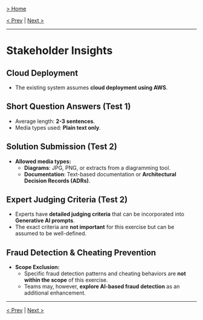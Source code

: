 [> Home](../readme.md)

[< Prev](legacy-system-challenges.md)  |  [Next >](../5.Proposed-solution/readme)

---
# Stakeholder Insights

## Cloud Deployment
- The existing system assumes **cloud deployment using AWS**.

## Short Question Answers (Test 1)
- Average length: **2-3 sentences**.
- Media types used: **Plain text only**.

## Solution Submission (Test 2)
- **Allowed media types:**
    - **Diagrams**: JPG, PNG, or extracts from a diagramming tool.
    - **Documentation**: Text-based documentation or **Architectural Decision Records (ADRs)**.

## Expert Judging Criteria (Test 2)
- Experts have **detailed judging criteria** that can be incorporated into **Generative AI prompts**.
- The exact criteria are **not important** for this exercise but can be assumed to be well-defined.

## Fraud Detection & Cheating Prevention
- **Scope Exclusion:**
    - Specific fraud detection patterns and cheating behaviors are **not within the scope** of this exercise.
    - Teams may, however, **explore AI-based fraud detection** as an additional enhancement.


    
---

[< Prev](legacy-system-challenges.md)  |  [Next >](../5.Proposed-solution/readme)
